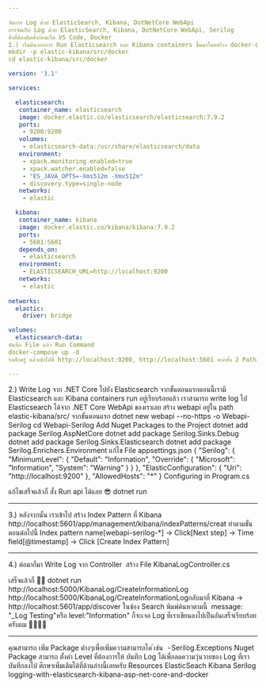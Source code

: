 ```yaml
---

จัดการ Log ด้วย ElasticSearch, Kibana, DotNetCore WebApi
การจัดเก็บ Log ด้วย ElasticSearch, Kibana, DotNetCore WebApi, Serilog
สิ่งที่ต้องติดตั้งก่อนเริ่ม VS Code, Docker
1.) เริ่มต้นจากการ Run Elasticsearch และ Kibana containers ขึ้นมาโดยสร้าง docker-compose.yml File ตาม Location นี้
mkdir -p elastic-kibana/src/docker
cd elastic-kibana/src/docker

version: '3.1'

services:

  elasticsearch:
   container_name: elasticsearch
   image: docker.elastic.co/elasticsearch/elasticsearch:7.9.2
   ports:
    - 9200:9200
   volumes:
    - elasticsearch-data:/usr/share/elasticsearch/data
   environment:
    - xpack.monitoring.enabled=true
    - xpack.watcher.enabled=false
    - "ES_JAVA_OPTS=-Xms512m -Xmx512m"
    - discovery.type=single-node
   networks:
    - elastic

  kibana:
   container_name: kibana
   image: docker.elastic.co/kibana/kibana:7.9.2
   ports:
    - 5601:5601
   depends_on:
    - elasticsearch
   environment:
    - ELASTICSEARCH_URL=http://localhost:9200
   networks:
    - elastic
  
networks:
  elastic:
    driver: bridge

volumes:
  elasticsearch-data:
บันทึก File แล้ว Run Command
docker-compose up -d
รอสักครู่ แล้วเข้าไปที่ http://localhost:9200, http://localhost:5601 หากทั้ง 2 Path run ได้ก็ถือว่าสำเร็จในขั้นตอนนี้ 🍟

---
```


2.) Write Log จาก .NET Core ไปยัง Elasticsearch
จากขั้นตอนแรกตอนนี้เรามี Elasticsearch และ Kibana containers run อยู่เรียบร้อยแล้ว เราสามารถ write log ไป Elasticsearch ได้จาก .NET Core WebApi ของเราเลย
สร้าง webapi อยู่ใน path elastic-kibana/src/ จากขั้นตอนแรก
dotnet new webapi --no-https -o Webapi-Serilog
cd Webapi-Serilog
Add Nuget Packages to the Project
dotnet add package Serilog.AspNetCore
dotnet add package Serilog.Sinks.Debug
dotnet add package Serilog.Sinks.Elasticsearch
dotnet add package Serilog.Enrichers.Environment
แก้ไข File appsettings.json
{
  "Serilog": {
    "MinimumLevel": {
      "Default": "Information",
      "Override": {
        "Microsoft": "Information",
        "System": "Warning"
      }
    }
  },
  "ElasticConfiguration": {
    "Uri": "http://localhost:9200"
  },
  "AllowedHosts": "*"
}
Configuring in Program.cs

แก้ไขเสร็จแล้วก็ สั่ง Run api ได้แลย 😎
dotnet run

---

3.) หลังจากนั้น เราเข้าไป สร้าง Index Pattern ที่ Kibana
http://localhost:5601/app/management/kibana/indexPatterns/creat
ทำตามขั้นตอนต่อไปนี้
Index pattern name[webapi-serilog-*] -> Click[Next step] -> Time field[@timestamp] -> Click [Create Index Pattern]

---

4.) ต่อมาก็มา Write Log จาก Controller 
สร้าง File KibanaLogController.cs

เสร็จแล้วก็ 🍜🍜
dotnet run
http://localhost:5000/KibanaLog/CreateInformationLog
http://localhost:5000/KibanaLog/CreateInformationLogกลับมาที่ Kibana ->  http://localhost:5601/app/discover
ในช่อง Search พิมพ์ค้นหาตามนี้ 
message: "_Log Testing"หรือ  level:"Information"
ก็จะเจอ Log ที่เราเขียนลงไปเป็นอันเสร็จเรียบร้อยครับผม 🎉🎉🎉🎉

---

คุณสามารถ เพิ่ม Package ต่างๆเพื่อเพิ่มความสามารถได ้เช่น 
 - Serilog.Exceptions Nuget Package
สามารถ ตั้งค่า Level ที่ต้องการให้ บันทึก Log ได้เพื่อลดความวุ่นวายของ Log ที่เราบันทึกลงไป ศึกษาเพิ่มเติมได้ที่ด้านล่างนี้เลยครับ
Resources
ElasticSeach
Kibana
Serilog
logging-with-elasticsearch-kibana-asp-net-core-and-docker